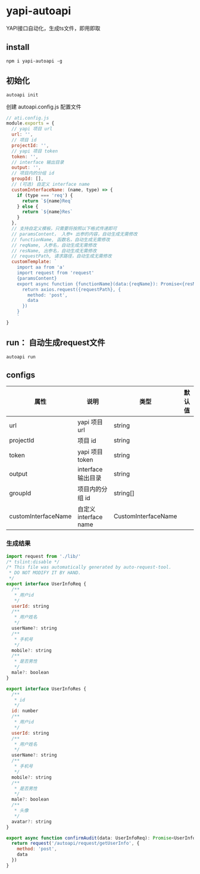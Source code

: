 # yapi-autoapi

YAPI接口自动化，生成ts文件，即用即取

## install
``` 
npm i yapi-autoapi -g
```

## 初始化
```
autoapi init 
```
创建 autoapi.config.js 配置文件

``` js
// ati.config.js
module.exports = {
  // yapi 项目 url
  url: '',
  // 项目 id
  projectId: '',
  // yapi 项目 token
  token: '',
  // interface 输出目录
  output: '',
  // 项目内的分组 id
  groupId: [],
  // (可选) 自定义 interface name 
  customInterfaceName: (name, type) => {
    if (type === 'req') {
      return `${name}Req`
    } else {
      return `${name}Res`
    }
  },
  // 支持自定义模板，只需要将按照以下格式传递即可
  // paramsContent， 入参+ 出参的内容，自动生成无需修改
  // functionName, 函数名，自动生成无需修改
  // reqName, 入参名，自动生成无需修改
  // resName, 出参名，自动生成无需修改
  // requestPath, 请求路径，自动生成无需修改
  customTemplate: `
    import aa from 'a'
    import request from 'request'
    {paramsContent}
    export async function {functionName}(data:{reqName}): Promise<{resName}> {
      return axios.request({requestPath}, {
        method: 'post',
        data
      })
    }
    `
}
```
## run： 自动生成request文件
```
autoapi run
```

## configs
| 属性                | 说明                 | 类型                | 默认值 |
| ------------------- | -------------------- | ------------------- | ------ |
| url                 | yapi 项目 url        | string              |        |
| projectId           | 项目 id              | string              |        |
| token               | yapi 项目 token      | string              |        |
| output              | interface 输出目录   | string              |        |
| groupId             | 项目内的分组 id      | string[]            |        |
| customInterfaceName | 自定义interface name | CustomInterfaceName |        |

### 生成结果

``` js
import request from './lib/'
/* tslint:disable */
/* This file was automatically generated by auto-request-tool.
 * DO NOT MODIFY IT BY HAND.
 */
export interface UserInfoReq {
  /**
   * 用户id
   */
  userId: string
  /**
   * 用户姓名
   */
  userName?: string
  /**
   * 手机号
   */
  mobile?: string
  /**
   * 是否男性
   */
  male?: boolean
}

export interface UserInfoRes {
  /**
   * id
   */
  id: number
  /**
   * 用户id
   */
  userId: string
  /**
   * 用户姓名
   */
  userName?: string
  /**
   * 手机号
   */
  mobile?: string
  /**
   * 是否男性
   */
  male?: boolean
  /**
   * 头像
   */
  avatar?: string
}

export async function confirmAudit(data: UserInfoReq): Promise<UserInfoRes> {
  return request('/autoapi/request/getUserInfo', {
    method: 'post',
    data
  })
}
```